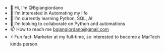 - 👋 Hi, I’m @Bgiangiordano
- 👀 I’m interested in Automating my life
- 🌱 I’m currently learning Python, SQL, AI
- 💞️ I’m looking to collaborate on Python and automations
- 📫 How to reach me bgiangiordano@gmail.com
- ⚡ Fun fact: Marketer at my full-time, so interested to become a MarTech kinda person

<!---
Bgiangiordano/Bgiangiordano is a ✨ special ✨ repository because its `README.md` (this file) appears on your GitHub profile.
You can click the Preview link to take a look at your changes.
--->
